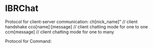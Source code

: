 # IBRChat
Protocol for client-server communication:
ch[nick_name]"			// client handshake
cco[name]:[message]	// client chatting mode for one to one
ccm[message]			// client chatting mode for one to many

Protocol for Command:
